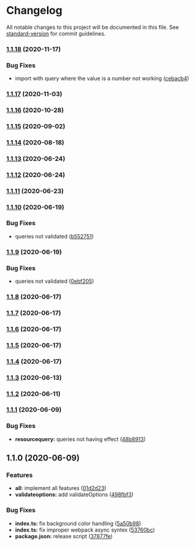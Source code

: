 # Changelog

All notable changes to this project will be documented in this file. See [standard-version](https://github.com/conventional-changelog/standard-version) for commit guidelines.

### [1.1.18](https://github.com/Calvin-LL/webpack-image-placeholder-loader/compare/v1.1.17...v1.1.18) (2020-11-17)

### Bug Fixes

- import with query where the value is a number not working ([cebacb4](https://github.com/Calvin-LL/webpack-image-placeholder-loader/commit/cebacb4715cc2e77b8eba0ffcd403c3c20c2339d))

### [1.1.17](https://github.com/Calvin-LL/webpack-image-placeholder-loader/compare/v1.1.16...v1.1.17) (2020-11-03)

### [1.1.16](https://github.com/Calvin-LL/webpack-image-placeholder-loader/compare/v1.1.15...v1.1.16) (2020-10-28)

### [1.1.15](https://github.com/Calvin-LL/webpack-image-placeholder-loader/compare/v1.1.14...v1.1.15) (2020-09-02)

### [1.1.14](https://github.com/Calvin-LL/webpack-image-placeholder-loader/compare/v1.1.13...v1.1.14) (2020-08-18)

### [1.1.13](https://github.com/Calvin-LL/webpack-image-placeholder-loader/compare/v1.1.12...v1.1.13) (2020-06-24)

### [1.1.12](https://github.com/Calvin-LL/webpack-image-placeholder-loader/compare/v1.1.11...v1.1.12) (2020-06-24)

### [1.1.11](https://github.com/Calvin-LL/webpack-image-placeholder-loader/compare/v1.1.10...v1.1.11) (2020-06-23)

### [1.1.10](https://github.com/Calvin-LL/webpack-image-placeholder-loader/compare/v1.1.9...v1.1.10) (2020-06-19)

### Bug Fixes

- queries not validated ([b552751](https://github.com/Calvin-LL/webpack-image-placeholder-loader/commit/b55275130d0960581d8d682da05dff4d9ac93034))

### [1.1.9](https://github.com/Calvin-LL/webpack-image-placeholder-loader/compare/v1.1.8...v1.1.9) (2020-06-19)

### Bug Fixes

- queries not validated ([0ebf205](https://github.com/Calvin-LL/webpack-image-placeholder-loader/commit/0ebf205cef41f2fd36eb52cfd87c09096ec42856))

### [1.1.8](https://github.com/Calvin-LL/webpack-image-placeholder-loader/compare/v1.1.7...v1.1.8) (2020-06-17)

### [1.1.7](https://github.com/Calvin-LL/webpack-image-placeholder-loader/compare/v1.1.6...v1.1.7) (2020-06-17)

### [1.1.6](https://github.com/Calvin-LL/webpack-image-placeholder-loader/compare/v1.1.5...v1.1.6) (2020-06-17)

### [1.1.5](https://github.com/Calvin-LL/webpack-image-placeholder-loader/compare/v1.1.4...v1.1.5) (2020-06-17)

### [1.1.4](https://github.com/Calvin-LL/webpack-image-placeholder-loader/compare/v1.1.3...v1.1.4) (2020-06-17)

### [1.1.3](https://github.com/Calvin-LL/webpack-image-placeholder-loader/compare/v1.1.2...v1.1.3) (2020-06-13)

### [1.1.2](https://github.com/Calvin-LL/webpack-image-placeholder-loader/compare/v1.1.1...v1.1.2) (2020-06-11)

### [1.1.1](https://github.com/Calvin-LL/webpack-image-placeholder-loader/compare/v1.1.0...v1.1.1) (2020-06-09)

### Bug Fixes

- **resourcequery:** queries not having effect ([48b8913](https://github.com/Calvin-LL/webpack-image-placeholder-loader/commit/48b891365d662426dd72dd87f4e2d039f53d619b))

## 1.1.0 (2020-06-09)

### Features

- **all:** implement all features ([01d2d23](https://github.com/Calvin-LL/webpack-image-placeholder-loader/commit/01d2d231b72854a32e127727b3818817fa593a0d))
- **validateoptions:** add validateOptions ([498fbf3](https://github.com/Calvin-LL/webpack-image-placeholder-loader/commit/498fbf39c5a17542aa39dcec200522ab2616b663))

### Bug Fixes

- **index.ts:** fix background color handling ([5a50b98](https://github.com/Calvin-LL/webpack-image-placeholder-loader/commit/5a50b98167f2a2e3383c27329a4ce9066a84f5a4))
- **index.ts:** fix improper webpack async syntex ([53760bc](https://github.com/Calvin-LL/webpack-image-placeholder-loader/commit/53760bcf9749c31da9df89e2e8dfe6560a4e91f1))
- **package.json:** release script ([37877fe](https://github.com/Calvin-LL/webpack-image-placeholder-loader/commit/37877fef291ccc7e30fa0785db97f9e674cefad5))
